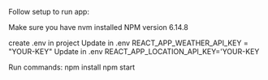 Follow setup to run app:

Make sure you have nvm installed
NPM version 6.14.8

create .env in project
Update in .env REACT_APP_WEATHER_API_KEY = "YOUR-KEY"
Update in .env REACT_APP_LOCATION_API_KEY='YOUR-KEY


Run commands:
npm install
npm start
